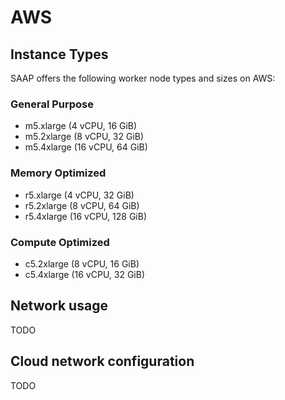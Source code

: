 # AWS

## Instance Types

SAAP offers the following worker node types and sizes on AWS:

### General Purpose

- m5.xlarge (4 vCPU, 16 GiB)
- m5.2xlarge (8 vCPU, 32 GiB)
- m5.4xlarge (16 vCPU, 64 GiB)

### Memory Optimized

- r5.xlarge (4 vCPU, 32 GiB)
- r5.2xlarge (8 vCPU, 64 GiB)
- r5.4xlarge (16 vCPU, 128 GiB)

### Compute Optimized

- c5.2xlarge (8 vCPU, 16 GiB)
- c5.4xlarge (16 vCPU, 32 GiB)

## Network usage

TODO

## Cloud network configuration

TODO